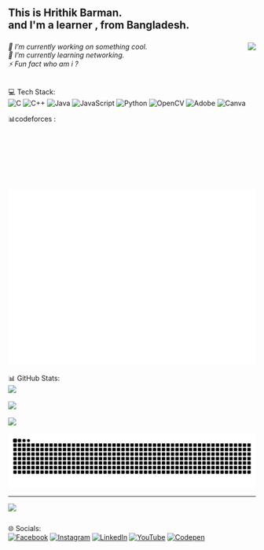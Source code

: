 <h2 align="left">This is Hrithik Barman.<br>and I'm a learner , from Bangladesh.</h2>

###
<img align="right" height="300" src="https://user-images.githubusercontent.com/74038190/219923809-b86dc415-a0c2-4a38-bc88-ad6cf06395a8.gif"  />


<h6 align="left">🔭 I’m currently working on something cool.<br>🌱 I’m currently learning networking.<br>⚡ Fun fact who am i ?</h6>

###

💻 Tech Stack:<br>
![C](https://img.shields.io/badge/c-%2300599C.svg?style=flat&logo=c&logoColor=white) ![C++](https://img.shields.io/badge/c++-%2300599C.svg?style=flat&logo=c%2B%2B&logoColor=white) ![Java](https://img.shields.io/badge/java-%23ED8B00.svg?style=flat&logo=openjdk&logoColor=white) ![JavaScript](https://img.shields.io/badge/javascript-%23323330.svg?style=flat&logo=javascript&logoColor=%23F7DF1E) ![Python](https://img.shields.io/badge/python-3670A0?style=flat&logo=python&logoColor=ffdd54) ![OpenCV](https://img.shields.io/badge/opencv-%23white.svg?style=flat&logo=opencv&logoColor=white) ![Adobe](https://img.shields.io/badge/adobe-%23FF0000.svg?style=flat&logo=adobe&logoColor=white) ![Canva](https://img.shields.io/badge/Canva-%2300C4CC.svg?style=flat&logo=Canva&logoColor=white)

📊codeforces : <br>
![](https://raw.githubusercontent.com/SH4RK00/cf-stats/main/output/light_card.svg#gh-dark-mode-only)


📊 GitHub Stats: <br>
![](https://github-readme-stats.vercel.app/api?username=SH4RK00&theme=dark&hide_border=false&include_all_commits=false&count_private=false)<br/>

![](https://github-readme-streak-stats.herokuapp.com/?user=SH4RK00&theme=dark&hide_border=false)<br/>

![](https://github-readme-stats.vercel.app/api/top-langs/?username=SH4RK00&theme=dark&hide_border=false&include_all_commits=false&count_private=false&layout=compact)

<img src="https://raw.githubusercontent.com/SH4RK00/SH4RK00/output/snake.svg" alt="Snake animation" />

---
[![](https://visitcount.itsvg.in/api?id=SH4RK00&icon=0&color=0)](https://visitcount.itsvg.in)

###
🌐 Socials:<br>
[![Facebook](https://img.shields.io/badge/Facebook-%231877F2.svg?logo=Facebook&logoColor=white)](https://facebook.com/sharkoo.hb) [![Instagram](https://img.shields.io/badge/Instagram-%23E4405F.svg?logo=Instagram&logoColor=white)](https://instagram.com/hrithik_bm) [![LinkedIn](https://img.shields.io/badge/LinkedIn-%230077B5.svg?logo=linkedin&logoColor=white)](https://linkedin.com/in/hrithik-barman) [![YouTube](https://img.shields.io/badge/YouTube-%23FF0000.svg?logo=YouTube&logoColor=white)](https://youtube.com/@kode-stud) [![Codepen](https://img.shields.io/badge/Codepen-000000?style=for-the-badge&logo=codepen&logoColor=white)](https://codepen.io/SH4RK00) 


